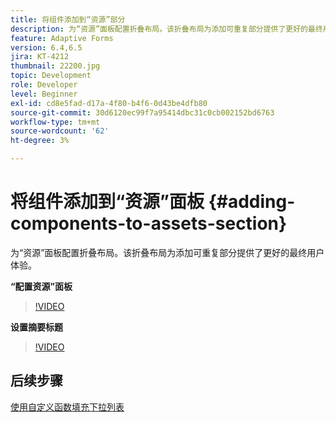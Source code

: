 ```yaml
---
title: 将组件添加到“资源”部分
description: 为“资源”面板配置折叠布局。该折叠布局为添加可重复部分提供了更好的最终用户体验。
feature: Adaptive Forms
version: 6.4,6.5
jira: KT-4212
thumbnail: 22200.jpg
topic: Development
role: Developer
level: Beginner
exl-id: cd8e5fad-d17a-4f80-b4f6-0d43be4dfb80
source-git-commit: 30d6120ec99f7a95414dbc31c0cb002152bd6763
workflow-type: tm+mt
source-wordcount: '62'
ht-degree: 3%

---
```


# 将组件添加到“资源”面板 {#adding-components-to-assets-section}

为“资源”面板配置折叠布局。该折叠布局为添加可重复部分提供了更好的最终用户体验。

**“配置资源”面板**

>[!VIDEO](https://video.tv.adobe.com/v/22200?quality=12&learn=on)

**设置摘要标题**
>[!VIDEO](https://video.tv.adobe.com/v/28387?quality=12&learn=on)

## 后续步骤

[使用自定义函数填充下拉列表](./using-custom-functions-and-code-editor.md)
